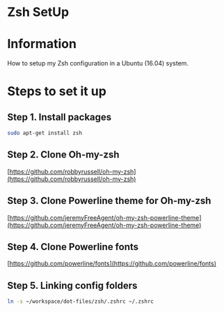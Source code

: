Zsh SetUp
========

# Information
How to setup my Zsh configuration in a Ubuntu (16.04) system.

# Steps to set it up

## Step 1. Install packages
```bash
sudo apt-get install zsh 
```

## Step 2. Clone Oh-my-zsh
[https://github.com/robbyrussell/oh-my-zsh](https://github.com/robbyrussell/oh-my-zsh)

## Step 3. Clone Powerline theme for Oh-my-zsh
[https://github.com/jeremyFreeAgent/oh-my-zsh-powerline-theme](https://github.com/jeremyFreeAgent/oh-my-zsh-powerline-theme)

## Step 4. Clone Powerline fonts
[https://github.com/powerline/fonts](https://github.com/powerline/fonts)

## Step 5. Linking config folders
```bash
ln -s ~/workspace/dot-files/zsh/.zshrc ~/.zshrc
```

